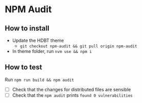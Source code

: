 # NPM Audit
<!-- What problem does this solve? -->

## How to install

* Update the HDBT theme
  * `git checkout npm-audit && git pull origin npm-audit`
* In theme folder, run `nvm use && npm i`

## How to test
<!-- Describe steps how to test the features, add as many steps as you want to be tested -->

Run `npm run build && npm audit`

* [ ] Check that the changes for distributed files are sensible
* [ ] Check that the `npm audit` prints `found 0 vulnerabilities`
